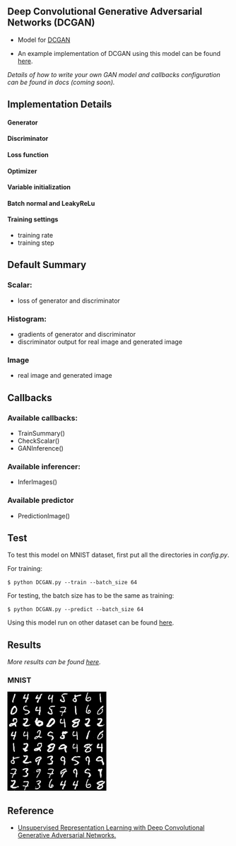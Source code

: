 ## Deep Convolutional Generative Adversarial Networks (DCGAN)

- Model for [DCGAN](https://arxiv.org/abs/1511.06434)

- An example implementation of DCGAN using this model can be found [here](https://github.com/conan7882/tensorflow-DCGAN).

*Details of how to write your own GAN model and callbacks configuration can be found in docs (coming soon).*

## Implementation Details
#### Generator

#### Discriminator

#### Loss function

#### Optimizer

#### Variable initialization

#### Batch normal and LeakyReLu

#### Training settings
- training rate
- training step

## Default Summary
### Scalar:
- loss of generator and discriminator

### Histogram:
- gradients of generator and discriminator
- discriminator output for real image and generated image

### Image
- real image and generated image

## Callbacks

### Available callbacks:

- TrainSummary()
- CheckScalar()
- GANInference()
 
### Available inferencer:
- InferImages()

### Available predictor
- PredictionImage()

## Test 
To test this model on MNIST dataset, first put all the directories in *config.py*.

For training:

	$ python DCGAN.py --train --batch_size 64
	
For testing, the batch size has to be the same as training:

	$ python DCGAN.py --predict --batch_size 64
	
Using this model run on other dataset can be found [here](https://github.com/conan7882/tensorflow-DCGAN).
<!--An example implementation of DCGAN using this model can be found [here](https://github.com/conan7882/tensorflow-DCGAN). This example is able to run on CIFAR10, MNIST dataset as well as your own dataset in format of Matlab .mat files and image files.-->

## Results
*More results can be found [here](https://github.com/conan7882/tensorflow-DCGAN#results).*
### MNIST

![MNIST_result1](fig/mnist_result.png)


## Reference 
- [Unsupervised Representation Learning with Deep Convolutional Generative Adversarial Networks.](https://arxiv.org/abs/1511.06434)



